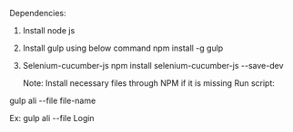Dependencies:

1. Install node js
2. Install gulp using below command
	npm install -g gulp
3. Selenium-cucumber-js
	npm install selenium-cucumber-js --save-dev
    
    
    Note: Install necessary files through NPM if it is missing
Run script:

gulp ali --file file-name

Ex: gulp ali --file Login



